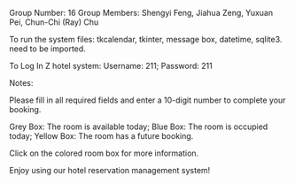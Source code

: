 Group Number: 16
Group Members: Shengyi Feng, Jiahua Zeng, Yuxuan Pei, Chun-Chi (Ray) Chu

To run the system files:
tkcalendar, tkinter, message box, datetime, sqlite3. need to be imported. 

To Log In Z hotel system: 
Username: 211; Password: 211

Notes:

Please fill in all required fields and enter a 10-digit number to complete your booking.

Grey Box: The room is available today;
Blue Box: The room is occupied today;
Yellow Box: The room has a future booking.

Click on the colored room box for more information.


Enjoy using our hotel reservation management system!

